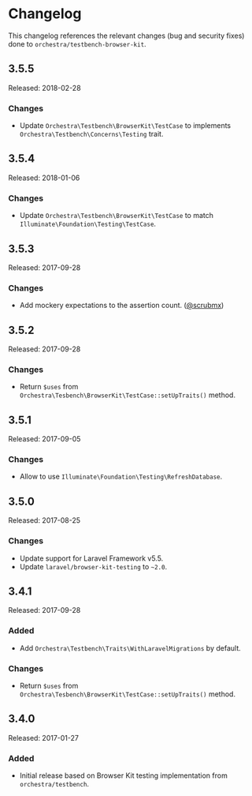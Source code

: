 # Changelog

This changelog references the relevant changes (bug and security fixes) done to `orchestra/testbench-browser-kit`.

## 3.5.5

Released: 2018-02-28

### Changes

* Update `Orchestra\Testbench\BrowserKit\TestCase` to implements `Orchestra\Testbench\Concerns\Testing` trait.

## 3.5.4

Released: 2018-01-06

### Changes

* Update `Orchestra\Testbench\BrowserKit\TestCase` to match `Illuminate\Foundation\Testing\TestCase`.

## 3.5.3

Released: 2017-09-28

### Changes

* Add mockery expectations to the assertion count. ([@scrubmx](https://github.com/scrubmx))

## 3.5.2

Released: 2017-09-28

### Changes

* Return `$uses` from `Orchestra\Tesbench\BrowserKit\TestCase::setUpTraits()` method.

## 3.5.1

Released: 2017-09-05

### Changes

* Allow to use `Illuminate\Foundation\Testing\RefreshDatabase`.

## 3.5.0

Released: 2017-08-25

### Changes

* Update support for Laravel Framework v5.5.
* Update `laravel/browser-kit-testing` to `~2.0`.

## 3.4.1

Released: 2017-09-28

### Added

* Add `Orchestra\Testbench\Traits\WithLaravelMigrations` by default.

### Changes

* Return `$uses` from `Orchestra\Tesbench\BrowserKit\TestCase::setUpTraits()` method.

## 3.4.0

Released: 2017-01-27

### Added

* Initial release based on Browser Kit testing implementation from `orchestra/testbench`.
